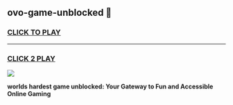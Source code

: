
## ovo-game-unblocked 👋
<h3>
<a href="https://premium.freeplayer.one?title=ovo-game-unblocked&ref=14F">CLICK TO PLAY</a></h3>
<hr>

<h3>
<a href="https://premium.freeplayer.one?title=ovo-game-unblocked&ref=14F">CLICK 2 PLAY</a>
  
</h3>

<a href="https://premium.freeplayer.one?title=ovo-game-unblocked&ref=12F/"><img src="https://clearcache.store/games.png"></a>


**worlds hardest game unblocked: Your Gateway to Fun and Accessible Online Gaming**
